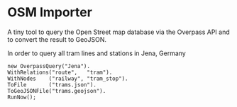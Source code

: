 OSM Importer
============

A tiny tool to query the Open Street map database via the Overpass API and to convert the result to GeoJSON.

In order to query all tram lines and stations in Jena, Germany

    new OverpassQuery("Jena").
    WithRelations("route",   "tram").
    WithNodes    ("railway", "tram_stop").
    ToFile       ("trams.json").
    ToGeoJSONFile("trams.geojson").
    RunNow();
